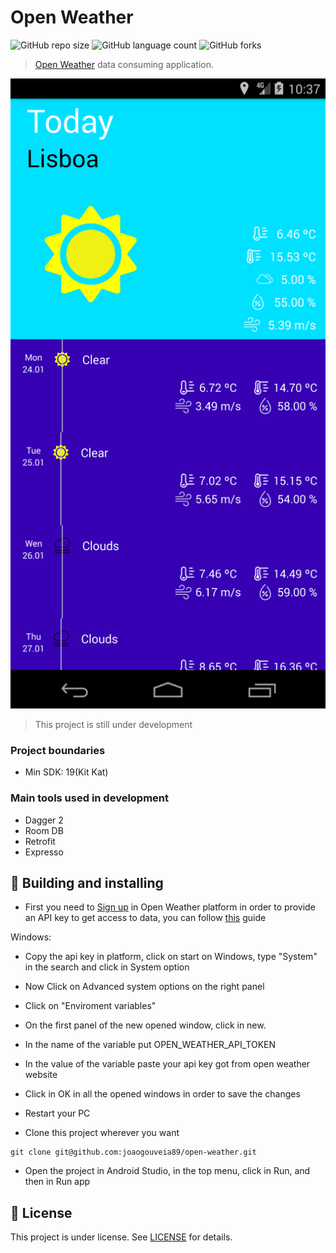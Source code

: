 # Open Weather
<!---Esses são exemplos. Veja https://shields.io para outras pessoas ou para personalizar este conjunto de escudos. Você pode querer incluir dependências, status do projeto e informações de licença aqui--->

![GitHub repo size](https://img.shields.io/github/repo-size/joaogouveia89/open-weather?style=for-the-badge)
![GitHub language count](https://img.shields.io/github/languages/count/joaogouveia89/open-weather?style=for-the-badge)
![GitHub forks](https://img.shields.io/github/forks/joaogouveia89/open-weather?style=for-the-badge)

> [Open Weather](https://openweathermap.org/) data consuming application.


![App image](Screenshot_1642977453.png)

> This project is still under development

### Project boundaries

- Min SDK: 19(Kit Kat)

### Main tools used in development

- Dagger 2
- Room DB
- Retrofit
- Expresso

## 🚀 Building and installing

- First you need to [Sign up](https://home.openweathermap.org/users/sign_up) in Open Weather platform in order to provide an API key to get access to data, you can follow [this](https://openweathermap.org/api) guide

Windows:
- Copy the api key in platform, click on start on Windows, type "System" in the search and click in System option
- Now Click on Advanced system options on the right panel
- Click on "Enviroment variables"
- On the first panel of the new opened window, click in new.
- In the name of the variable put OPEN_WEATHER_API_TOKEN
- In the value of the variable paste your api key got from open weather website
- Click in OK in all the opened windows in order to save the changes
- Restart your PC

- Clone this project wherever you want
```
git clone git@github.com:joaogouveia89/open-weather.git
```

- Open the project in Android Studio, in the top menu, click in Run, and then in Run app


## 📝 License

This project is under license. See [LICENSE](LICENSE.md) for details.